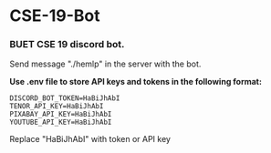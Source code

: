 # CSE-19-Bot
 ### BUET CSE 19 discord bot.
 
 Send message "./hemlp" in the server with the bot.

 **Use .env file to store API keys and tokens in the following format:**
 ```
 DISCORD_BOT_TOKEN=HaBiJhAbI
 TENOR_API_KEY=HaBiJhAbI
 PIXABAY_API_KEY=HaBiJhAbI
 YOUTUBE_API_KEY=HaBiJhAbI
 ```
 Replace "HaBiJhAbI" with token or API key